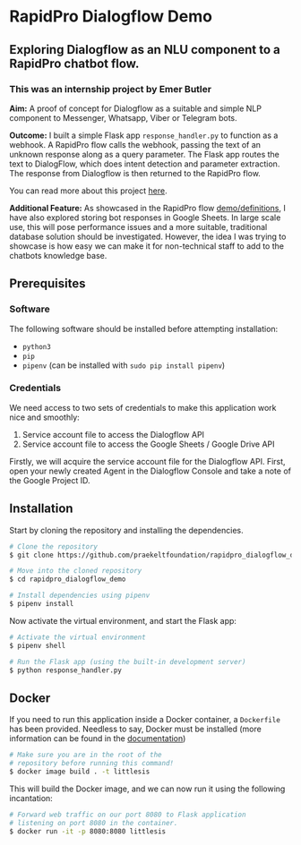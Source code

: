 # RapidPro Dialogflow Demo
## Exploring Dialogflow as an NLU component to a RapidPro chatbot flow.

### This was an internship project by Emer Butler

**Aim:** A proof of concept for Dialogflow as a suitable and simple NLP component
to Messenger, Whatsapp, Viber or Telegram bots. 

**Outcome:** I built a simple Flask app `response_handler.py` to function as a webhook. A RapidPro flow calls the webhook, passing the text of an unknown response along as a query parameter. The Flask app routes the text to DialogFlow, which does intent detection and parameter extraction. The response from Dialogflow is then returned to the RapidPro flow.

You can read more about this project [here](https://paper.dropbox.com/doc/Glue-and-how-to-use-it--AHbMrNIpIxvq7TLF01UEgE2~AQ-5dlXKLzNJEpAVZjCDi6lT).

**Additional Feature:** As showcased in the RapidPro flow [demo/definitions](url_for_definition_flow_here), I have also explored storing bot responses in Google Sheets. In large scale use, this will pose performance issues and a more suitable, traditional database solution should be investigated. However, the idea I was trying to showcase is how easy we can make it for non-technical staff to add to the chatbots knowledge base.

## Prerequisites 
### Software
The following software should be installed before attempting installation:
* `python3`
* `pip`
* `pipenv` (can be installed with `sudo pip install pipenv`)

### Credentials
We need access to two sets of credentials to make this application work nice and smoothly:
1) Service account file to access the Dialogflow API
2) Service account file to access the Google Sheets / Google Drive API

Firstly, we will acquire the service account file for the Dialogflow API. First, open your newly created Agent in the Dialogflow Console and take a note of the Google Project ID.

## Installation
Start by cloning the repository and installing the dependencies.

```bash
# Clone the repository
$ git clone https://github.com/praekeltfoundation/rapidpro_dialogflow_demo.git

# Move into the cloned repository
$ cd rapidpro_dialogflow_demo

# Install dependencies using pipenv
$ pipenv install
```

Now activate the virtual environment, and start the Flask app:

```bash
# Activate the virtual environment
$ pipenv shell

# Run the Flask app (using the built-in development server)
$ python response_handler.py
```

## Docker 
If you need to run this application inside a Docker container, a `Dockerfile` has been provided. Needless to say, Docker must be installed (more information can be found in the [documentation](/link_to_docker_install_docs))

```bash
# Make sure you are in the root of the 
# repository before running this command!
$ docker image build . -t littlesis
```

This will build the Docker image, and we can now run it using the following incantation:

```bash
# Forward web traffic on our port 8080 to Flask application
# listening on port 8080 in the container.
$ docker run -it -p 8080:8080 littlesis
```


